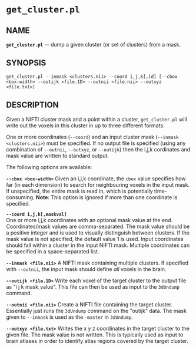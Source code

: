 `get_cluster.pl`
==============

NAME
----

**`get_cluster.pl`** -- dump a given cluster (or set of clusters) from a mask.

SYNOPSIS
--------

`get_cluster.pl --inmask <clusters.nii> --coord i,j,k[,id] [--cbox <box-width> --outijk <file.1D> --outnii <file.nii> --outxyz <file.txt>]`

DESCRIPTION
-----------

Given a NIFTI cluster mask and a point within a cluster, `get_cluster.pl` will write out the voxels in this cluster in up to three different formats.

One or more coordinates (`--coord`) and an input cluster mask (`--inmask <clusters.nii>`) must be specified. If no output file is specified (using any combination of `--outnii`, `--outxyz`, or `--outijk`) then the i,j,k cordinates and mask value are written to standard output.

The following options are available:

**`--cbox <box-width>`**
Given an i,j,k coordinate, the `cbox` value specifies how far (in each dimension) to search for neighbouring voxels in the input mask. If unspecified, the entire mask is read in, which is potentially time-consuming. **Note**: This option is ignored if more than one coordinate is specified.

**`--coord i,j,k[,maskval]`**	
One or more i,j,k coordinates with an optional mask value at the end. Coordinates/mask values are comma-separated. The mask value should be a positive integer and is used to visually distinguish between clusters. If the mask value is not specified, the default value 1 is used. Input coordinates should fall within a cluster in the input NIFTI mask. Multiple coordinates can be specified in a space-separated list.

**`--inmask <file.nii>`**
A NIFTI mask containing multiple clusters. If specified with `--outnii`, the input mask should define *all* voxels in the brain. 

**`--outijk <file.1D>`**
Write each voxel of the target cluster to the output file as "i j k mask_value". This file can then be used as input to the `3dUndump` command.

**`--outnii <file.nii>`**
Create a NIFTI file containing the target cluster. Essentially just runs the `3dUndump` command on the "outijk" data. The mask given to `--inmask` is used as the `-master` in `3dUndump`.

**`--outxyz <file.txt>`**
Writes the x y z coordinates in the target cluster to the given file. The mask value is not written. This is typically used as input to brain atlases in order to identify atlas regions covered by the target cluster.

